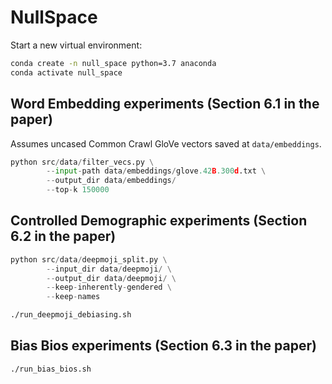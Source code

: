 # NullSpace


Start a new virtual environment:
```sh
conda create -n null_space python=3.7 anaconda
conda activate null_space
```


## Word Embedding experiments (Section 6.1 in the paper)

Assumes uncased Common Crawl GloVe vectors saved at `data/embeddings`.

```py
python src/data/filter_vecs.py \
        --input-path data/embeddings/glove.42B.300d.txt \
        --output_dir data/embeddings/
        --top-k 150000
```

## Controlled Demographic experiments (Section 6.2 in the paper)

```py
python src/data/deepmoji_split.py \
        --input_dir data/deepmoji/ \
        --output_dir data/deepmoji/ \
        --keep-inherently-gendered \
        --keep-names
```

```sh 
./run_deepmoji_debiasing.sh
```


## Bias Bios experiments (Section 6.3 in the paper)

```sh
./run_bias_bios.sh
```

